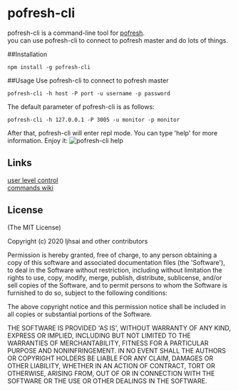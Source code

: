 pofresh-cli
========

pofresh-cli is a command-line tool for [pofresh](https://github.com/ljhsai/pofresh).  
you can use pofresh-cli to connect to pofresh master and do lots of things.

##Installation
```
npm install -g pofresh-cli
```
##Usage
Use pofresh-cli to connect to pofresh master  

```
pofresh-cli -h host -P port -u username -p password  
```  

The default parameter of pofresh-cli is as follows:

```  
pofresh-cli -h 127.0.0.1 -P 3005 -u monitor -p monitor 
```  

After that, pofresh-cli will enter repl mode. You can type 'help' for more information. 
Enjoy it:
![pofresh-cli help](https://luson.oss-cn-hongkong.aliyuncs.com/images/pofresh-cli.png?Expires=1676806852&OSSAccessKeyId=TMP.3Kg3kxGwKp2oy6rDj9nJYnyGugApBELJ4rpCsu8EW6GAKcLNm5wozpHmtuFZgeTopsrXhpHSxuw79stGZCeodRANo5J2aU&Signature=FtBvAiYz2TlRKfARZrkJetn1kuM%3D)

## Links
[user level control](https://github.com/ljhsai/pofresh-admin#user-level-control)  
[commands wiki](https://github.com/ljhsai/pofresh-cli/wiki/pofresh-cli-man-page)

## License

(The MIT License)

Copyright (c) 2020 ljhsai and other contributors

Permission is hereby granted, free of charge, to any person obtaining
a copy of this software and associated documentation files (the
'Software'), to deal in the Software without restriction, including
without limitation the rights to use, copy, modify, merge, publish,
distribute, sublicense, and/or sell copies of the Software, and to
permit persons to whom the Software is furnished to do so, subject to
the following conditions:

The above copyright notice and this permission notice shall be
included in all copies or substantial portions of the Software.

THE SOFTWARE IS PROVIDED 'AS IS', WITHOUT WARRANTY OF ANY KIND,
EXPRESS OR IMPLIED, INCLUDING BUT NOT LIMITED TO THE WARRANTIES OF
MERCHANTABILITY, FITNESS FOR A PARTICULAR PURPOSE AND NONINFRINGEMENT.
IN NO EVENT SHALL THE AUTHORS OR COPYRIGHT HOLDERS BE LIABLE FOR ANY
CLAIM, DAMAGES OR OTHER LIABILITY, WHETHER IN AN ACTION OF CONTRACT,
TORT OR OTHERWISE, ARISING FROM, OUT OF OR IN CONNECTION WITH THE
SOFTWARE OR THE USE OR OTHER DEALINGS IN THE SOFTWARE.
